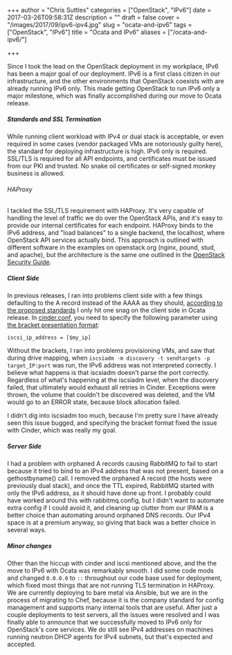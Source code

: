 +++
author = "Chris Suttles"
categories = ["OpenStack", "IPv6"]
date = 2017-03-26T09:58:31Z
description = ""
draft = false
cover = "/images/2017/09/ipv6-ipv4.jpg"
slug = "ocata-and-ipv6"
tags = ["OpenStack", "IPv6"]
title = "Ocata and IPv6"
aliases = ["/ocata-and-ipv6/"]

+++


Since I took the lead on the OpenStack deployment in my workplace, IPv6 has been a major goal of our deployment. IPv6 is a first class citizen in our infrastructure, and the other environments that OpenStack coexists with are already running IPv6 only. This made getting OpenStack to run IPv6 only a major milestone, which was finally accomplished during our move to Ocata release.

##### Standards and SSL Termination

While running client workload with IPv4 or dual stack is acceptable, or even required in some cases (vendor packaged VMs are notoriously guilty here), the standard for deploying infrastructure is high. IPv6 only is required. SSL/TLS is required for all API endpoints, and certificates must be issued from our PKI and trusted. No snake oil certificates or self-signed monkey business is allowed.

###### HAProxy

I tackled the SSL/TLS requirement with HAProxy. It's very capable of handling the level of traffic we do over the OpenStack APIs, and it's easy to provide our internal certificates for each endpoint. HAProxy binds to the IPv6 address, and "load balances" to a single backend, the localhost, where OpenStack API services actually bind. This approach is outlined with different software in the examples on openstack.org (nginx, pound, stud, and apache), but the architecture is the same one outlined in the [OpenStack Security Guide](https://docs.openstack.org/security-guide/secure-communication/secure-reference-architectures.html). 

##### Client Side

In previous releases, I ran into problems client side with a few things defaulting to the A record instead of the AAAA as they should, [according to the proposed standards](https://tools.ietf.org/html/rfc6724#section-10.3) 
I only hit one snag on the client side in Ocata release. In [cinder.conf](https://docs.openstack.org/ocata/config-reference/block-storage/samples/cinder.conf.html), you need to specify the following parameter using [the bracket presentation format](https://tools.ietf.org/html/rfc4038#section-5.1):

`iscsi_ip_address = [$my_ip]`

Without the brackets, I ran into problems provisioning VMs, and saw that during drive mapping, when `iscsiadm -m discovery -t sendtargets -p target_IP:port` was run, the IPv6 address was not interpreted correctly. I believe what happens is that iscsiadm doesn't parse the port correctly. Regardless of what's happening at the iscsiadm level, when the discovery failed, that ultimately would exhaust all retries in Cinder. Exceptions were thrown, the volume that couldn't be discovered was deleted, and the VM would go to an ERROR state, because block allocation failed.

I didn't dig into iscsiadm too much, because I'm pretty sure I have already seen this issue bugged, and specifying the bracket format fixed the issue with Cinder, which was really my goal.

##### Server Side

I had a problem with orphaned A records causing RabbitMQ to fail to start because it tried to bind to an IPv4 address that was not present, based on a gethostbyname() call. I removed the orphaned A record (the hosts were previously dual stack), and once the TTL expired, RabbitMQ started with only the IPv6 address, as it should have done up front. I probably could have worked around this with rabbitmq.config, but I didn't want to automate extra config if I could avoid it, and cleaning up clutter from our IPAM is a better choice than automating around orphaned DNS records. Our IPv4 space is at a premium anyway, so giving that back was a better choice in several ways. 

##### Minor changes

Other than the hiccup with cinder and iscsi mentioned above, and the  the move to IPv6 with Ocata was remarkably smooth. I did some code mods and changed `0.0.0.0` to `::` throughout our code base used for deployment, which fixed most things that are not running TLS termination in HAProxy. We are currently deploying to bare metal via Ansible, but we are in the process of migrating to Chef, because it is the company standard for config management and supports many internal tools that are useful. After just a couple deployments to test servers, all the issues were resolved and I was finally able to announce that we successfully moved to IPv6 only for OpenStack's core services. We do still see IPv4 addresses on machines running neutron DHCP agents for IPv4 subnets, but that's expected and accepted.

